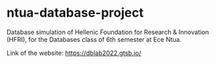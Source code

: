 # ntua-database-project
Database simulation of Hellenic Foundation for Research & Innovation (HFRI), for the Databases class of 6th semester at Ece Ntua.

Link of the website: https://dblab2022.gtsb.io/
